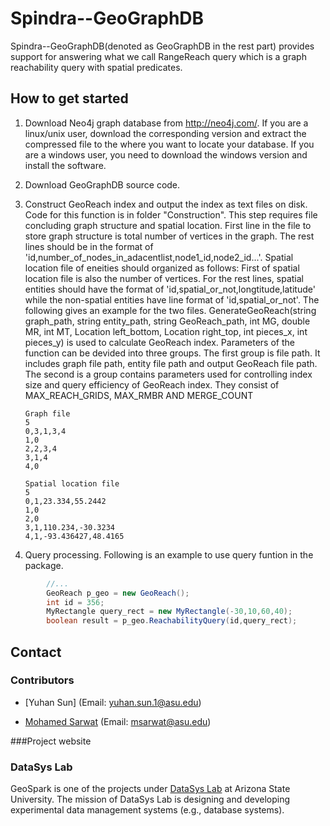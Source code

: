 # Spindra--GeoGraphDB

Spindra--GeoGraphDB(denoted as GeoGraphDB in the rest part) provides support for answering what we call RangeReach query which is a graph reachability query with spatial predicates.

## How to get started
1.  Download Neo4j graph database from http://neo4j.com/. If you are a linux/unix user, download the corresponding version and extract the compressed file to the where you want to locate your database. If you are a windows user, you need to download the windows version and install the software.
2.  Download GeoGraphDB source code.
3.  Construct GeoReach index and output the index as text files on disk. Code for this function is in folder "Construction". This step requires file concluding graph structure and spatial location. First line in the file to store graph structure is total number of vertices in the graph. The rest lines should be in the format of 'id,number_of_nodes_in_adacentlist,node1_id,node2_id...'. Spatial location file of eneities should organized as follows: First of spatial location file is also the number of vertices. For the rest lines, spatial entities should have the format of 'id,spatial_or_not,longtitude,latitude' while the non-spatial entities have line format of 'id,spatial_or_not'. The following gives an example for the two files. GenerateGeoReach(string graph_path, string entity_path, string GeoReach_path, int MG, double MR, int MT, Location left_bottom, Location right_top, int pieces_x, int pieces_y) is used to calculate GeoReach index. Parameters of the function can be devided into three groups. The first group is file path. It includes graph file path, entity file path and output GeoReach file path. The second is a group contains parameters used for controlling index size and query efficiency of GeoReach index. They consist of MAX_REACH_GRIDS, MAX_RMBR AND MERGE_COUNT

        Graph file
        5
        0,3,1,3,4
        1,0
        2,2,3,4
        3,1,4
        4,0

        Spatial location file
        5
        0,1,23.334,55.2442
        1,0
        2,0
        3,1,110.234,-30.3234
        4,1,-93.436427,48.4165
        

4.  Query processing. Following is an example to use query funtion in the package.
```java
        //...
        GeoReach p_geo = new GeoReach();
        int id = 356;
        MyRectangle query_rect = new MyRectangle(-30,10,60,40);
        boolean result = p_geo.ReachabilityQuery(id,query_rect);
```

## Contact

### Contributors
* [Yuhan Sun] (Email: yuhan.sun.1@asu.edu)

* [Mohamed Sarwat](http://faculty.engineering.asu.edu/sarwat/) (Email: msarwat@asu.edu)

###Project website

### DataSys Lab
GeoSpark is one of the projects under [DataSys Lab](http://www.datasyslab.org/) at Arizona State University. The mission of DataSys Lab is designing and developing experimental data management systems (e.g., database systems).
